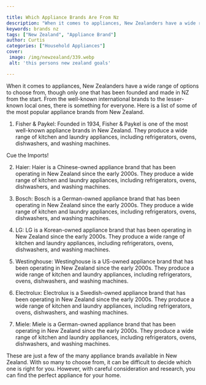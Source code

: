 ```yaml
---

title: Which Appliance Brands Are From Nz
description: "When it comes to appliances, New Zealanders have a wide range of options to choose from, though only one that has been founded and...check it out to learn"
keywords: brands nz
tags: ["New Zealand", "Appliance Brand"]
author: Curtis
categories: ["Household Appliances"]
cover: 
 image: /img/newzealand/339.webp
 alt: 'this persons new zealand goals'

---
```


When it comes to appliances, New Zealanders have a wide range of options to choose from, though only one that has been founded and made in NZ from the start. From the well-known international brands to the lesser-known local ones, there is something for everyone. Here is a list of some of the most popular appliance brands from New Zealand. 

1. Fisher & Paykel: Founded in 1934, Fisher & Paykel is one of the most well-known appliance brands in New Zealand. They produce a wide range of kitchen and laundry appliances, including refrigerators, ovens, dishwashers, and washing machines. 

Cue the Imports!

2. Haier: Haier is a Chinese-owned appliance brand that has been operating in New Zealand since the early 2000s. They produce a wide range of kitchen and laundry appliances, including refrigerators, ovens, dishwashers, and washing machines. 

3. Bosch: Bosch is a German-owned appliance brand that has been operating in New Zealand since the early 2000s. They produce a wide range of kitchen and laundry appliances, including refrigerators, ovens, dishwashers, and washing machines. 

4. LG: LG is a Korean-owned appliance brand that has been operating in New Zealand since the early 2000s. They produce a wide range of kitchen and laundry appliances, including refrigerators, ovens, dishwashers, and washing machines. 

5. Westinghouse: Westinghouse is a US-owned appliance brand that has been operating in New Zealand since the early 2000s. They produce a wide range of kitchen and laundry appliances, including refrigerators, ovens, dishwashers, and washing machines. 

6. Electrolux: Electrolux is a Swedish-owned appliance brand that has been operating in New Zealand since the early 2000s. They produce a wide range of kitchen and laundry appliances, including refrigerators, ovens, dishwashers, and washing machines. 

7. Miele: Miele is a German-owned appliance brand that has been operating in New Zealand since the early 2000s. They produce a wide range of kitchen and laundry appliances, including refrigerators, ovens, dishwashers, and washing machines. 

These are just a few of the many appliance brands available in New Zealand. With so many to choose from, it can be difficult to decide which one is right for you. However, with careful consideration and research, you can find the perfect appliance for your home.
